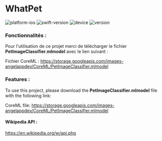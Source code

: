 # WhatPet


![platform-ios](https://img.shields.io/badge/platform-ios-lightgrey.svg) ![swift-version](https://img.shields.io/badge/swift-5.3-red.svg) ![device](https://img.shields.io/badge/Device-iPhone--iPad-green)
![version](https://img.shields.io/badge/Version-1.0-blue)

### Fonctionnalités :

Pour l'utilisation de ce projet merci de télécharger le fichier **PetImageClassifier.mlmodel** avec le lien suivant :

Fichier CoreML :
https://storage.googleapis.com/images-angelappdev/CoreML/PetImageClassifier.mlmodel

### Features :

To use this project, please download the **PetImageClassifier.mlmodel** file with the following link:

CoreML file:
https://storage.googleapis.com/images-angelappdev/CoreML/PetImageClassifier.mlmodel

#### Wikipedia API :

https://en.wikipedia.org/w/api.php

